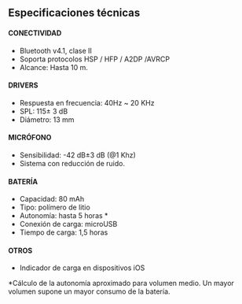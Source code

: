 ## Especificaciones técnicas

#### CONECTIVIDAD
- Bluetooth v4.1, clase II
- Soporta protocolos HSP / HFP / A2DP /AVRCP 
- Alcance: Hasta 10 m.
 
#### DRIVERS
- Respuesta en frecuencia: 40Hz ~ 20 KHz
- SPL: 115± 3 dB
- Diámetro: 13 mm

#### MICRÓFONO
- Sensibilidad: -42 dB±3 dB (@1 Khz)
- Sistema con reducción de ruido.

#### BATERÍA
- Capacidad: 80 mAh
- Tipo: polímero de litio
- Autonomía: hasta 5 horas *
- Conexión de carga: microUSB
- Tiempo de carga: 1,5 horas

#### OTROS
- Indicador de carga en dispositivos iOS

*Cálculo de la autonomía aproximado para volumen medio. Un mayor volumen supone un mayor consumo de la batería.
